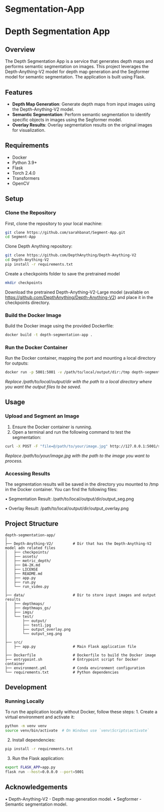 # Segmentation-App

# Depth Segmentation App

## Overview

The Depth Segmentation App is a service that generates depth maps and performs semantic segmentation on images. This project leverages the Depth-Anything-V2 model for depth map generation and the Segformer model for semantic segmentation. The application is built using Flask.

## Features

- **Depth Map Generation**: Generate depth maps from input images using the Depth-Anything-V2 model.
- **Semantic Segmentation**: Perform semantic segmentation to identify specific objects in images using the Segformer model.
- **Overlay Results**: Overlay segmentation results on the original images for visualization.


## Requirements
- Docker
- Python 3.9+
- Flask
- Torch 2.4.0
- Transformers
- OpenCV

## Setup

### Clone the Repository

First, clone the repository to your local machine:

```bash
git clone https://github.com/sarahbanat/Segment-App.git
cd Segment-App
```

Clone Depth Anything repository:
```bash
git clone https://github.com/DepthAnything/Depth-Anything-V2
cd Depth-Anything-V2
pip install -r requirements.txt
```
Create a checkpoints folder to save the pretrained model
```bash
mkdir checkpoints
```
Download the pretrained Depth-Anything-V2-Large	model (available on https://github.com/DepthAnything/Depth-Anything-V2) and place it in the checkpoints directory.

### Build the Docker Image

Build the Docker image using the provided Dockerfile:

```bash
docker build -t depth-segmentation-app .
```

### Run the Docker Container
Run the Docker container, mapping the port and mounting a local directory for outputs:

```bash
docker run -p 5001:5001 -v /path/to/local/output/dir:/tmp depth-segmentation-app
```
_Replace /path/to/local/output/dir with the path to a local directory where you want the output files to be saved._

## Usage
### Upload and Segment an Image
1.	Ensure the Docker container is running.
2.	Open a terminal and run the following command to test the segmentation:
 
```bash
curl -X POST -F "file=@/path/to/your/image.jpg" http://127.0.0.1:5001/segment
```

_Replace /path/to/your/image.jpg with the path to the image you want to process._

### Accessing Results
The segmentation results will be saved in the directory you mounted to /tmp in the Docker container. You can find the following files:

•	Segmentation Result: /path/to/local/output/dir/output_seg.png

•	Overlay Result: /path/to/local/output/dir/output_overlay.png
 
## Project Structure
```
depth-segmentation-app/
│
├── Depth-Anything-V2/         # Dir that has the Depth-Anything-V2 model adn related files
│   ├── checkpoints/
│   ├── assets/
│   ├── metric_depth/
│   ├── DA-2K.md
│   ├── LICENSE
│   ├── README.md
│   ├── app.py
│   ├── run.py
│   └── run_video.py
│
├── data/                      # Dir to store input images and output results
│   ├── depthmaps/
│   ├── depthmaps_gs/
│   ├── imgs/
│   └── test/
│       ├── output/
│       ├── test1.jpg
│       ├── output_overlay.png
│       └── output_seg.png
│
├── src/
│   ├── app.py                 # Main Flask application file
│
├── Dockerfile                 # Dockerfile to build the Docker image
├── entrypoint.sh              # Entrypoint script for Docker container
├── environment.yml            # Conda environment configuration
└── requirements.txt           # Python dependencies
```
## Development
### Running Locally
To run the application locally without Docker, follow these steps:
	1.	Create a virtual environment and activate it:
 
```bash
python -m venv venv
source venv/bin/activate  # On Windows use `venv\Scripts\activate`
```

  2.	Install dependencies:
     
 ```bash
pip install -r requirements.txt
```

  3.	Run the Flask application:
     
 ```bash
export FLASK_APP=app.py
flask run --host=0.0.0.0 --port=5001
```

## Acknowledgements

•	Depth-Anything-V2 - Depth map generation model.
•	Segformer - Semantic segmentation model.
